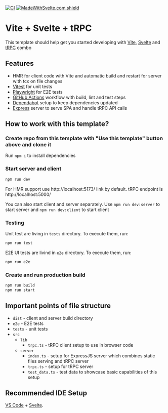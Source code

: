 [![CI](https://github.com/mishankov/vite-svelte-trpc/actions/workflows/ci.yml/badge.svg)](https://github.com/mishankov/vite-svelte-trpc/actions/workflows/ci.yml)
[![MadeWithSvelte.com shield](https://madewithsvelte.com/storage/repo-shields/4184-shield.svg)](https://madewithsvelte.com/p/vite-svelte-trpc-template/shield-link)

# Vite + Svelte + tRPC

This template should help get you started developing with [Vite](https://vitejs.dev/), [Svelte](https://svelte.dev/) and [tRPC](https://trpc.io/) combo

## Features

- HMR for client code with Vite and automatic build and restart for server with tcx on file changes
- [Vitest](https://vitest.dev/) for unit tests
- [Playwright](https://playwright.dev/) for E2E tests
- [GitHub Actions](https://github.com/features/actions) workflow with build, lint and test steps
- [Dependabot](https://docs.github.com/en/code-security/dependabot/working-with-dependabot) setup to keep dependencies updated
- [Express](https://expressjs.com/) server to serve SPA and handle tRPC API calls

## How to work with this template?

### Create repo from this template with "Use this template" button above and clone it

Run `npm i` to install dependencies

### Start server and client

```bash
npm run dev
```

For HMR support use http://localhost:5173/ link by default. tRPC endpoint is http://localhost:5000/

You can also start client and server separately. Use `npm run dev:server` to start server and `npm run dev:client` to start client

### Testing

Unit test are living in `tests` directory. To execute them, run: 

```bash
npm run test
```

E2E UI tests are livind in `e2e` directory. To execute them, run: 

```bash
npm run e2e
```

### Create and run production build

```bash
npm run build
npm run start
```

## Important points of file structure

- `dist` - client and server build directory
- `e2e` - E2E tests
- `tests` - unit tests
- `src`
  - `lib`
    - `trpc.ts` - tRPC client setup to use in browser code
  - `server`
    - `index.ts` - setup for ExpressJS server which combines static files serving and tRPC server
    - `trpc.ts` - setup for tRPC server
    - `test_data.ts` - test data to showcase basic capabilities of this setup

## Recommended IDE Setup

[VS Code](https://code.visualstudio.com/) + [Svelte](https://marketplace.visualstudio.com/items?itemName=svelte.svelte-vscode).
